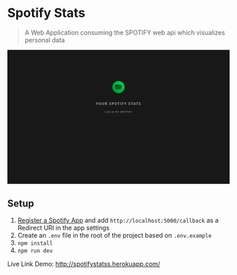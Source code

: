 # Spotify Stats

> A Web Application consuming the SPOTIFY web api which visualizes personal data

![Image](https://github.com/teb111/Spotify-User-Stats/blob/master/frontend/public/spotify.png)

## Setup

1. [Register a Spotify App](https://developer.spotify.com/dashboard/applications) and add `http://localhost:5000/callback` as a Redirect URI in the app settings
1. Create an `.env` file in the root of the project based on `.env.example`
1. `npm install`
1. `npm run dev`

Live Link Demo: http://spotifystatss.herokuapp.com/
